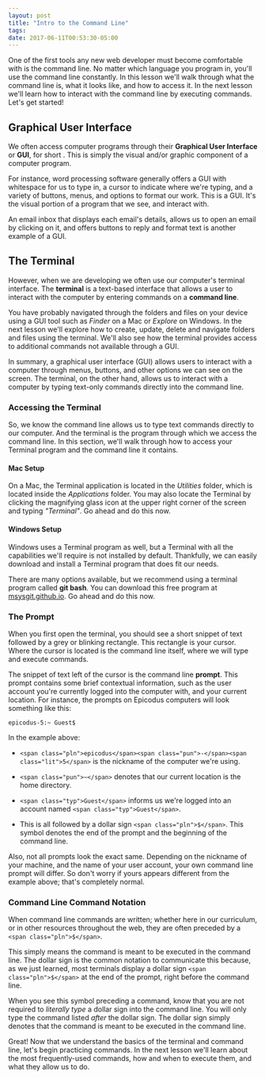 ```yaml
---
layout: post
title: "Intro to the Command Line"
tags: 
date: 2017-06-11T00:53:30-05:00
---
```

One of the first tools any new web developer must become comfortable with is the command line. No matter which language you program in, you'll use the command line constantly. In this lesson we'll walk through what the command line is, what it looks like, and how to access it. In the next lesson we'll learn how to interact with the command line by executing commands. Let's get started!

## Graphical User Interface

We often access computer programs through their **Graphical User Interface** or **GUI**, for short . This is simply the visual and/or graphic component of a computer program.

For instance, word processing software generally offers a GUI with whitespace for us to type in, a cursor to indicate where we're typing, and a variety of buttons, menus, and options to format our work. This is a GUI. It's the visual portion of a program that we see, and interact with.

An email inbox that displays each email's details, allows us to open an email by clicking on it, and offers buttons to reply and format text is another example of a GUI.

## The Terminal

However, when we are developing we often use our computer's terminal interface. The **terminal** is a text-based interface that allows a user to interact with the computer by entering commands on a **command line**.

You have probably navigated through the folders and files on your device using a GUI tool such as _Finder_ on a Mac or _Explore_ on Windows. In the next lesson we'll explore how to create, update, delete and navigate folders and files using the terminal. We'll also see how the terminal provides access to additional commands not available through a GUI.

In summary, a graphical user interface (GUI) allows users to interact with a computer through menus, buttons, and other options we can see on the screen. The terminal, on the other hand, allows us to interact with a computer by typing text-only commands directly into the command line.

### Accessing the Terminal

So, we know the command line allows us to type text commands directly to our computer. And the terminal is the program through which we access the command line. In this section, we'll walk through how to access your Terminal program and the command line it contains.

#### Mac Setup

On a Mac, the Terminal application is located in the _Utilities_ folder, which is located inside the _Applications_ folder. You may also locate the Terminal by clicking the magnifying glass icon at the upper right corner of the screen and typing _"Terminal"_. Go ahead and do this now.

#### Windows Setup

Windows uses a Terminal program as well, but a Terminal with all the capabilities we'll require is not installed by default. Thankfully, we can easily download and install a Terminal program that does fit our needs.

There are many options available, but we recommend using a terminal program called **git bash**. You can download this free program at [msysgit.github.io](https://git-for-windows.github.io/). Go ahead and do this now.

### The Prompt

When you first open the terminal, you should see a short snippet of text followed by a grey or blinking rectangle. This rectangle is your cursor. Where the cursor is located is the command line itself, where we will type and execute commands.

The snippet of text left of the cursor is the command line **prompt**. This prompt contains some brief contextual information, such as the user account you're currently logged into the computer with, and your current location. For instance, the prompts on Epicodus computers will look something like this:

    epicodus-5:~ Guest$ 

In the example above:

*   `<span class="pln">epicodus</span><span class="pun">-</span><span class="lit">5</span>` is the nickname of the computer we're using.

*   `<span class="pun">~</span>` denotes that our current location is the home directory.

*   `<span class="typ">Guest</span>` informs us we're logged into an account named `<span class="typ">Guest</span>`.

*   This is all followed by a dollar sign `<span class="pln">$</span>`. This symbol denotes the end of the prompt and the beginning of the command line.

Also, not all prompts look the exact same. Depending on the nickname of your machine, and the name of your user account, your own command line prompt will differ. So don't worry if yours appears different from the example above; that's completely normal.

### Command Line Command Notation

When command line commands are written; whether here in our curriculum, or in other resources throughout the web, they are often preceded by a `<span class="pln">$</span>`.

This simply means the command is meant to be executed in the command line. The dollar sign is the common notation to communicate this because, as we just learned, most terminals display a dollar sign `<span class="pln">$</span>` at the end of the prompt, right before the command line.

When you see this symbol preceding a command, know that you are not required to _literally type_ a dollar sign into the command line. You will only type the command listed _after_ the dollar sign. The dollar sign simply denotes that the command is meant to be executed in the command line.

Great! Now that we understand the basics of the terminal and command line, let's begin practicing commands. In the next lesson we'll learn about the most frequently-used commands, how and when to execute them, and what they allow us to do.